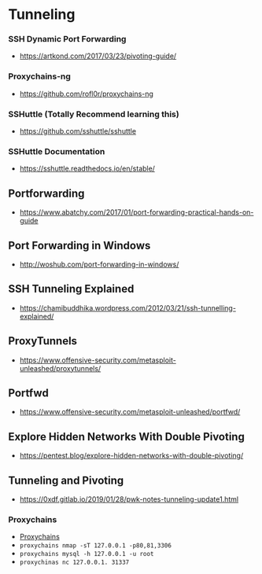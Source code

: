 # Tunneling

### SSH Dynamic Port Forwarding
- https://artkond.com/2017/03/23/pivoting-guide/

### Proxychains-ng
- https://github.com/rofl0r/proxychains-ng

### SSHuttle (Totally Recommend learning this)
- https://github.com/sshuttle/sshuttle

### SSHuttle Documentation
- https://sshuttle.readthedocs.io/en/stable/

## Portforwarding
- https://www.abatchy.com/2017/01/port-forwarding-practical-hands-on-guide

## Port Forwarding in Windows
- http://woshub.com/port-forwarding-in-windows/

## SSH Tunneling Explained
- https://chamibuddhika.wordpress.com/2012/03/21/ssh-tunnelling-explained/

## ProxyTunnels
- https://www.offensive-security.com/metasploit-unleashed/proxytunnels/

## Portfwd
- https://www.offensive-security.com/metasploit-unleashed/portfwd/

## Explore Hidden Networks With Double Pivoting
- https://pentest.blog/explore-hidden-networks-with-double-pivoting/

## Tunneling and Pivoting
- https://0xdf.gitlab.io/2019/01/28/pwk-notes-tunneling-update1.html

### Proxychains
- [Proxychains](https://github.com/haad/proxychains)
- `proxychains nmap -sT 127.0.0.1 -p80,81,3306`
- `proxychains mysql -h 127.0.0.1 -u root`
- `proxychinas nc 127.0.0.1. 31337`
